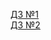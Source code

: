 [ДЗ №1](https://github.com/dkeuch/homework_ylab/tree/main/homework_1)<br>
[ДЗ №2](https://github.com/dkeuch/homework_ylab/pull/1)
